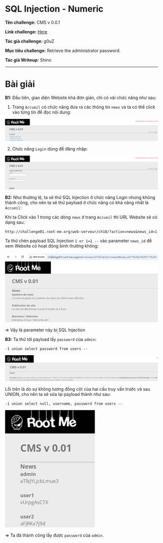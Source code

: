 # SQL Injection - Numeric

**Tên challenge:** CMS v 0.0.1

**Link challenge:** [Here](https://www.root-me.org/en/Challenges/Web-Server/SQL-injection-Numeric)

**Tác giả challenge:** g0uZ

**Mục tiêu challenge:** Retrieve the administrator password.

**Tác giả Writeup:** Shino

---

# Bài giải

**B1:** Đầu tiên, giao diện Website khá đơn giản, chỉ có vài chức năng như sau:
1. Trang `Accueil` có chức năng đưa ra các thông tin `news` và ta có thể click vào từng tin để đọc nội dung:

![alt text](./images/image.png)

2. Chức năng `Login` dùng để đăng nhập:

![alt text](./images/image-1.png)

**B2:** Như thường lệ, ta sẽ thử SQL Injection ở chức năng Login nhưng không thành công, cho nên ta sẽ thử payload ở chức năng có khả năng nhất là `Accueil`:

Khi ta Click vào 1 trong các dòng `news` ở trang `Accueil` thì URL Website sẽ có dạng sau:
```
http://challenge01.root-me.org/web-serveur/ch18/?action=news&news_id=1
```

Ta thử chèn payload SQL Injection `1 or 1=1 --` vào parameter `news_id` để xem Website có hoạt động bình thường không:

![alt text](./images/image-2.png)

=> Vậy là parameter này bị SQL Injection

**B3:** Ta thử tới payload lấy `password` của `admin`:
```
-1 union select password from users --
```

![alt text](./images/image-3.png)

Lỗi trên là do sự không tương đồng cột của hai cấu truy vấn trước và sau UNION, cho nên ta sẽ sửa lại payload thành như sau:
```
-1 union select null, username, password from users --
```

![alt text](./images/image-4.png)

=> Ta đã thành công lấy được `password` của `admin`.

